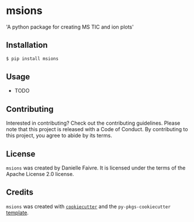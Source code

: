 # msions

'A python package for creating MS TIC and ion plots'

## Installation

```bash
$ pip install msions
```

## Usage

- TODO

## Contributing

Interested in contributing? Check out the contributing guidelines. Please note that this project is released with a Code of Conduct. By contributing to this project, you agree to abide by its terms.

## License

`msions` was created by Danielle Faivre. It is licensed under the terms of the Apache License 2.0 license.

## Credits

`msions` was created with [`cookiecutter`](https://cookiecutter.readthedocs.io/en/latest/) and the `py-pkgs-cookiecutter` [template](https://github.com/py-pkgs/py-pkgs-cookiecutter).
